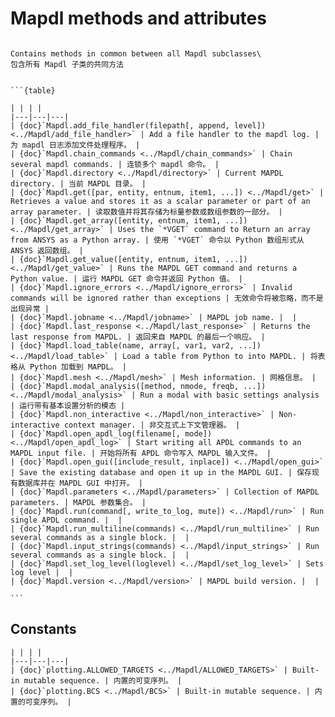 # Mapdl methods and attributes

````{class} ansys.mapdl.core.mapdl._MapdlCore(loglevel='DEBUG', use_vtk=None, log_apdl=None, log_file=False, local=True, print_com=False, **start_parm)

Contains methods in common between all Mapdl subclasses\
包含所有 Mapdl 子类的共同方法


```{table}

| | | |
|---|---|---|
| {doc}`Mapdl.add_file_handler(filepath[, append, level]) <../Mapdl/add_file_handler>` | Add a file handler to the mapdl log. | 为 mapdl 日志添加文件处理程序。 |
| {doc}`Mapdl.chain_commands <../Mapdl/chain_commands>` | Chain several mapdl commands. | 连锁多个 mapdl 命令。 |
| {doc}`Mapdl.directory <../Mapdl/directory>` | Current MAPDL directory. | 当前 MAPDL 目录。 |
| {doc}`Mapdl.get([par, entity, entnum, item1, ...]) <../Mapdl/get>` | Retrieves a value and stores it as a scalar parameter or part of an array parameter. | 读取数值并将其存储为标量参数或数组参数的一部分。 |
| {doc}`Mapdl.get_array([entity, entnum, item1, ...]) <../Mapdl/get_array>` | Uses the `*VGET` command to Return an array from ANSYS as a Python array. | 使用 `*VGET` 命令以 Python 数组形式从 ANSYS 返回数组。 |
| {doc}`Mapdl.get_value([entity, entnum, item1, ...]) <../Mapdl/get_value>` | Runs the MAPDL GET command and returns a Python value. | 运行 MAPDL GET 命令并返回 Python 值。 |
| {doc}`Mapdl.ignore_errors <../Mapdl/ignore_errors>` | Invalid commands will be ignored rather than exceptions | 无效命令将被忽略，而不是出现异常 |
| {doc}`Mapdl.jobname <../Mapdl/jobname>` | MAPDL job name. |  |
| {doc}`Mapdl.last_response <../Mapdl/last_response>` | Returns the last response from MAPDL. | 返回来自 MAPDL 的最后一个响应。 |
| {doc}`Mapdl.load_table(name, array[, var1, var2, ...]) <../Mapdl/load_table>` | Load a table from Python to into MAPDL. | 将表格从 Python 加载到 MAPDL。 |
| {doc}`Mapdl.mesh <../Mapdl/mesh>` | Mesh information. | 网格信息。 |
| {doc}`Mapdl.modal_analysis([method, nmode, freqb, ...]) <../Mapdl/modal_analysis>` | Run a modal with basic settings analysis | 运行带有基本设置分析的模态 |
| {doc}`Mapdl.non_interactive <../Mapdl/non_interactive>` | Non-interactive context manager. | 非交互式上下文管理器。 |
| {doc}`Mapdl.open_apdl_log(filename[, mode]) <../Mapdl/open_apdl_log>` | Start writing all APDL commands to an MAPDL input file. | 开始将所有 APDL 命令写入 MAPDL 输入文件。 |
| {doc}`Mapdl.open_gui([include_result, inplace]) <../Mapdl/open_gui>` | Save the existing database and open it up in the MAPDL GUI. | 保存现有数据库并在 MAPDL GUI 中打开。 |
| {doc}`Mapdl.parameters <../Mapdl/parameters>` | Collection of MAPDL parameters. | MAPDL 参数集合。 |
| {doc}`Mapdl.run(command[, write_to_log, mute]) <../Mapdl/run>` | Run single APDL command. |  |
| {doc}`Mapdl.run_multiline(commands) <../Mapdl/run_multiline>` | Run several commands as a single block. |  |
| {doc}`Mapdl.input_strings(commands) <../Mapdl/input_strings>` | Run several commands as a single block. |  |
| {doc}`Mapdl.set_log_level(loglevel) <../Mapdl/set_log_level>` | Sets log level |  |
| {doc}`Mapdl.version <../Mapdl/version>` | MAPDL build version. |  |

```

````

## Constants

```{table} 
| | | |
|---|---|---|
| {doc}`plotting.ALLOWED_TARGETS <../Mapdl/ALLOWED_TARGETS>` | Built-in mutable sequence. | 内置的可变序列。 |
| {doc}`plotting.BCS <../Mapdl/BCS>` | Built-in mutable sequence. | 内置的可变序列。 |

```